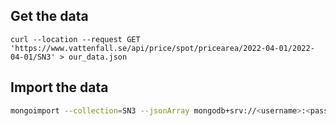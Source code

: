 ## Get the data
```curl
curl --location --request GET 'https://www.vattenfall.se/api/price/spot/pricearea/2022-04-01/2022-04-01/SN3' > our_data.json
```

## Import the data

```bash
mongoimport --collection=SN3 --jsonArray mongodb+srv://<username>:<password>@mongodb.net/energy_price our_data.json

```